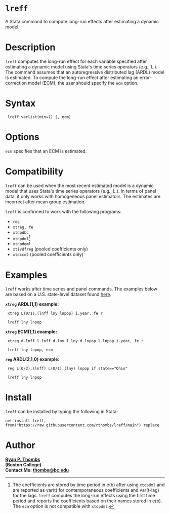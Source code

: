 # `lreff`
A Stata command to compute long-run effects after estimating a dynamic model.

# Description 
`lreff` computes the long-run effect for each variable specified after estimating a dynamic model
using Stata's time series operators (e.g., L.). The command assumes that an autoregressive distributed
lag (ARDL) model is estimated. To compute the long-run effect after estimating an error-correction model
(ECM), the user should specify the `ecm` option. 

# Syntax

     lreff varlist(min=1) [, ecm]

# Options

`ecm` specifies that an ECM is estimated.

# Compatibility

`lreff` can be used when the most recent estimated model is a dynamic model that uses Stata's time series
operators (e.g., L.). In terms of panel data, it only works with homogeneous panel estimators. The estimates are
incorrect after mean group estimation. 

`lreff` is confirmed to work with the following programs: 

- `reg` 
- `xtreg, fe` 
- `xtdpdbc` 
- `xtdpdml`[^1]
- `xtdpdqml` 
- `xtivdfreg` (pooled coefficients only) 
- `xtdcce2` (pooled coefficients only)

[^1]: The coefficients are stored by time period in e(b) after using `xtdpdml` and are reported as var(t) for
contemporaneous coefficients and var(t-lag) for the lags. `lreff` computes the long-run effects using the 
first time period and reports the coefficients based on their names stored in e(b). The `ecm` option is not compatible
with `xtdpdml`.

# Examples

`lreff` works after time series and panel commands. The examples below are based on a U.S. state-level dataset found [here](https://github.com/rthombs/lreff/blob/main/state_data.dta). 

**`xtreg` ARDL(1,1) example:**  

     xtreg L(0/1).(lnff lny lnpop) i.year, fe r

     lreff lny lnpop

**`xtreg` ECM(1,1) example:**  

     xtreg d.lnff l.lnff d.lny l.lny d.lnpop l.lnpop i.year, fe r

     lreff lny lnpop, ecm 

**`reg` ARDL(2,1,0) example:** 

     reg L(0/2).(lnff) L(0/1).(lny) lnpop if state=="Ohio"

     lreff lny lnpop

# Install 

`lreff` can be installed by typing the following in Stata:

    net install lreff, from("https://raw.githubusercontent.com/rthombs/lreff/main") replace

# Author

[**Ryan P. Thombs**](ryanthombs.com)  
**(Boston College)**  
**Contact Me: [thombs@bc.edu](mailto:thombs@bc.edu)**





